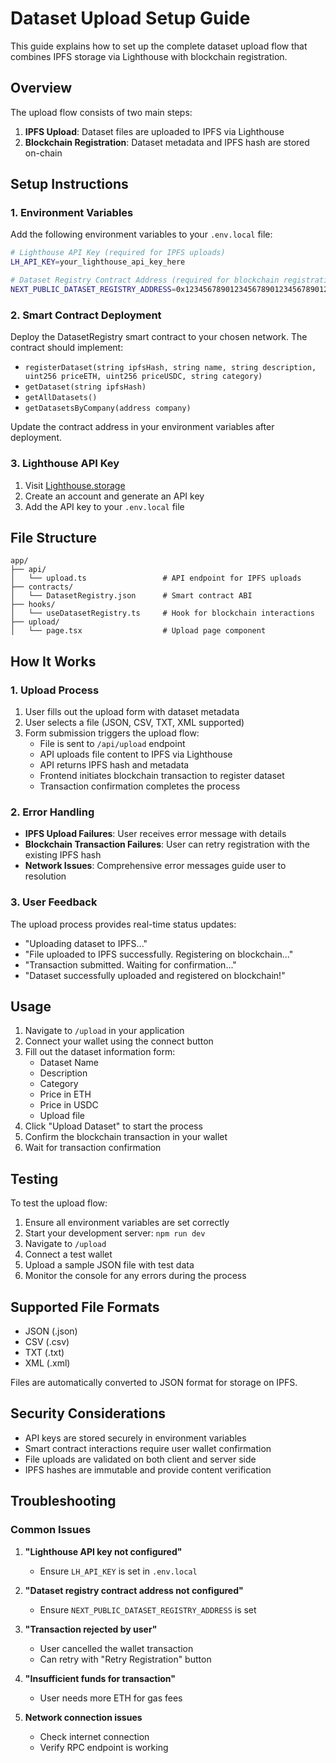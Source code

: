 # Dataset Upload Setup Guide

This guide explains how to set up the complete dataset upload flow that combines IPFS storage via Lighthouse with blockchain registration.

## Overview

The upload flow consists of two main steps:
1. **IPFS Upload**: Dataset files are uploaded to IPFS via Lighthouse
2. **Blockchain Registration**: Dataset metadata and IPFS hash are stored on-chain

## Setup Instructions

### 1. Environment Variables

Add the following environment variables to your `.env.local` file:

```bash
# Lighthouse API Key (required for IPFS uploads)
LH_API_KEY=your_lighthouse_api_key_here

# Dataset Registry Contract Address (required for blockchain registration)
NEXT_PUBLIC_DATASET_REGISTRY_ADDRESS=0x1234567890123456789012345678901234567890
```

### 2. Smart Contract Deployment

Deploy the DatasetRegistry smart contract to your chosen network. The contract should implement:

- `registerDataset(string ipfsHash, string name, string description, uint256 priceETH, uint256 priceUSDC, string category)`
- `getDataset(string ipfsHash)`
- `getAllDatasets()`
- `getDatasetsByCompany(address company)`

Update the contract address in your environment variables after deployment.

### 3. Lighthouse API Key

1. Visit [Lighthouse.storage](https://lighthouse.storage)
2. Create an account and generate an API key
3. Add the API key to your `.env.local` file

## File Structure

```
app/
├── api/
│   └── upload.ts                 # API endpoint for IPFS uploads
├── contracts/
│   └── DatasetRegistry.json      # Smart contract ABI
├── hooks/
│   └── useDatasetRegistry.ts     # Hook for blockchain interactions
├── upload/
│   └── page.tsx                  # Upload page component
```

## How It Works

### 1. Upload Process

1. User fills out the upload form with dataset metadata
2. User selects a file (JSON, CSV, TXT, XML supported)
3. Form submission triggers the upload flow:
   - File is sent to `/api/upload` endpoint
   - API uploads file content to IPFS via Lighthouse
   - API returns IPFS hash and metadata
   - Frontend initiates blockchain transaction to register dataset
   - Transaction confirmation completes the process

### 2. Error Handling

- **IPFS Upload Failures**: User receives error message with details
- **Blockchain Transaction Failures**: User can retry registration with the existing IPFS hash
- **Network Issues**: Comprehensive error messages guide user to resolution

### 3. User Feedback

The upload process provides real-time status updates:
- "Uploading dataset to IPFS..."
- "File uploaded to IPFS successfully. Registering on blockchain..."
- "Transaction submitted. Waiting for confirmation..."
- "Dataset successfully uploaded and registered on blockchain!"

## Usage

1. Navigate to `/upload` in your application
2. Connect your wallet using the connect button
3. Fill out the dataset information form:
   - Dataset Name
   - Description
   - Category
   - Price in ETH
   - Price in USDC
   - Upload file
4. Click "Upload Dataset" to start the process
5. Confirm the blockchain transaction in your wallet
6. Wait for transaction confirmation

## Testing

To test the upload flow:

1. Ensure all environment variables are set correctly
2. Start your development server: `npm run dev`
3. Navigate to `/upload`
4. Connect a test wallet
5. Upload a sample JSON file with test data
6. Monitor the console for any errors during the process

## Supported File Formats

- JSON (.json)
- CSV (.csv)
- TXT (.txt)
- XML (.xml)

Files are automatically converted to JSON format for storage on IPFS.

## Security Considerations

- API keys are stored securely in environment variables
- Smart contract interactions require user wallet confirmation
- File uploads are validated on both client and server side
- IPFS hashes are immutable and provide content verification

## Troubleshooting

### Common Issues

1. **"Lighthouse API key not configured"**
   - Ensure `LH_API_KEY` is set in `.env.local`

2. **"Dataset registry contract address not configured"**
   - Ensure `NEXT_PUBLIC_DATASET_REGISTRY_ADDRESS` is set

3. **"Transaction rejected by user"**
   - User cancelled the wallet transaction
   - Can retry with "Retry Registration" button

4. **"Insufficient funds for transaction"**
   - User needs more ETH for gas fees

5. **Network connection issues**
   - Check internet connection
   - Verify RPC endpoint is working